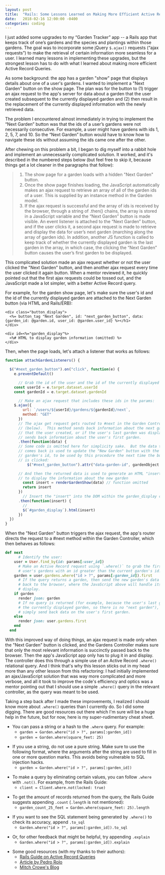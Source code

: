 ```yaml
---
layout: post
title:  "Rails: Some Lessons Learned on Making More Efficient Active Record Queries for `$.ajax()` Requests using `.where()`"
date:   2018-02-16 12:00:00 -0400
categories: coding
---
```


I just added some upgrades to my “Garden Tracker” app -- a Rails app that keeps track of one’s gardens and the species and plantings within those gardens. The goal was to incorporate some jQuery `$.ajax()` requests (“ajax requests”) to make the retrieval of certain information more seamless for a user. I learned many lessons in implementing these upgrades, but the strongest lesson has to do with what I learned about making more efficient Active Record Queries.  

As some background: the app has a garden "show" page that displays details about one of a user's gardens. I wanted to implement a "Next Garden" button on the show page.  The plan was for the button to (1) trigger an ajax request to the app's server for data about a garden that the user created subsequent to the currently displayed garden and (2) then result in the replacement of the currently displayed information with the newly retrieved data.  

The problem I encountered almost immediately in trying to implement the “Next Garden” button was that the ids of a user’s gardens were not necessarily consecutive.  For example, a user might have gardens with ids 1, 2, 5, 7, and 10.  So the “Next Garden” button would have to know how to navigate these ids without assuming the ids came one after the other.  

After chewing on this problem a bit, I began to dig myself into a rabbit hole and implement an unnecessarily complicated solution.  It worked, and it's described in the numbered steps below (but feel free to skip it, because things get a lot cleaner in the paragraphs that follow):

> 1. The show page for a garden loads with a hidden "Next Garden" button.  
> 2. Once the show page finishes loading, the JavaScript automatically makes an ajax request to retrieve an array of all of the garden ids of a user.  This is supplied by an instance method in the Garden model.
> 3. If the ajax request is successful and the array of ids is received by the browser, through a string of .then() chains, the array is stored in a JavaScript variable and the “Next Garden” button is made visible.  An event listener is attached to the “Next Garden” button, and if the user clicks it, a second ajax request is made to retrieve and display the data for user’s next garden (marching along the array of garden ids).  In addition, another JS function is called to keep track of whether the currently displayed garden is the last garden in the array, in which case, the clicking the “Next Garden” button causes the user’s first garden to be displayed.

This complicated solution made an ajax request whether or not the user clicked the "Next Garden" button, and then another ajax request every time the user clicked it again button. When a mentor reviewed it, he quickly pointed out that the first ajax requests could be tossed out, and the JavaScript made a lot simpler, with a better Active Record query.

For example, for the garden show page, let's make sure the user's id and the id of the currently displayed garden are attached to the Next Garden button (via HTML and Rails/ERB):

```erb
<div class="button_display">
  <%= button_tag "Next Garden", id: "next_garden_button", data: {garden_id: @garden.id, user_id: @garden.user_id} %></h1>
</div>

<div id=<%="garden_display"%>
  <%# HTML to display garden information (omitted) %>
</div>
```

Then, when the page loads, let's attach a listener that works as follows:

```javascript
function attachGardenListeners() {

  $("#next_garden_button").on("click", function(e) {
    e.preventDefault()

      // Grab the id of the user and the id of the currently displayed garden:
    const userId = e.target.dataset.userId
    const gardenId = e.target.dataset.gardenId

      // Make an ajax request that includes these ids in the params:
    $.ajax({
        url: `/users/${userId}/gardens/${gardenId}/next`,
        method: "GET"
      })
      // The ajax get request gets routed to #next in the Garden Controller
      // (below).  This method sends back information about the next garden
      // that the user created, or if the user's last garden was displayed,
      // sends back information about the user's first garden.
      .then(function(data) {
      // Some code is omitted here for simplicity sake.  But the data that
      // comes back is used to update the "New Garden" button with the new
      // garden's id, to be used by this procedure the next time the button
      // is clicked:
          $("#next_garden_button").attr("data-garden-id", gardenObject.id)

      // And then the returned data is used to generate an HTML "insert"
      // to display the information about the new garden
        const insert = renderGardenShow(data) // function omitted
        return insert
      })
        // Insert the "insert" into the DOM within the garden_display container.
      .then(function(insert) {
        //
        $(`#garden_display`).html(insert)
      })
  })
}


```
When the "Next Garden" button triggers the ajax request, the app's router directs the request to a #next method within the Garden Controller, which then behaves as follows:

```ruby
def next
      # Identify the user:
    user = User.find_by(id: params[:user_id])
      # Make an Active Record request using `.where()` to grab the first of the
      # user's gardens with an id greater than the current garden's id.
    garden = user.gardens.where("id > ?", params[:garden_id]).first
      # If the query returns a garden, then send the new garden's data
      # back to the browser, where the JavaScript above will handle its
      # display.
    if garden
      render json: garden
      # If no query is returned (for example, because the user's last garden is
      # the currently displayed garden, so there is no "next garden"), then
      # simply send back data on the user's first garden.
    else
      render json: user.gardens.first
    end
  end

```

With this improved way of doing things, an ajax request is made only when the "Next Garden" button is clicked, and the Gardens Controller makes sure that only the most relevant information is succinctly passed back to the browser.  Then the app's JavaScript app only has to plug it in and display. The controller does this through a simple use of an Active Record `.where()` relational query. And I think that's why this lesson sticks out in my head more than any other lesson from this refactoring: I had initially implemented an ajax/JavaScript solution that was way more complicated and more verbose, and all it took to improve the code's efficiency and optics was a mentor pointing out that I should use a simple `.where()` query in the relevant controller, as the query was meant to be used.

Taking a step back after I made these improvements, I realized I should know more about `.where()` queries than I currently do. So I did some digging. There are good resources out there which I'm sure will be a huge help in the future, but for now, here is my super-rudimentary cheat sheet.

* You can pass a string or a hash to the `.where` query.  For example:
  * `garden = Garden.where("id > ?", params[:garden_id])`
  * `garden = Garden.where(square_feet: 25)`
<p />

* If you use a string, do not use a pure string. Make sure to use the following format, where the arguments after the string are used to fill in one or more question marks.  This avoids being vulnerable to SQL injection hacks.
  * `garden = Garden.where("id > ?", params[:garden_id])`
<p />

* To make a query by eliminating certain values, you can follow `.where` with `.not()`.  For example, from the Rails Guide:
  * `client = Client.where.not(locked: true)`
<p />

* To get the amount of records returned from the query, the Rails Guide suggests appending `.count` (`.length` is not mentioned):
  * `garden_count_25_feet = Garden.where(square_feet: 25).length`
<p />

* If you want to see the SQL statement being generated by `.where()` to check its accuracy, append `.to_sql`
  * `Garden.where("id > ?", params[:garden_id]).to_sql`
<p />

* Or, for other feedback that might be helpful, try appending `.explain`
  * `Garden.where("id > ?", params[:garden_id]).explain`
<p />

* Some good resources (with my thanks to their authors):
  * [Rails Guide on Active Record Queries](https://guides.rubyonrails.org/active_record_querying.html)
  * [Article by Pedro Rolo](https://www.imaginarycloud.com/blog/queries-on-rails/)
  * [Mitch Crowe's Blog](http://www.mitchcrowe.com/10-most-underused-activerecord-relation-methods/)
